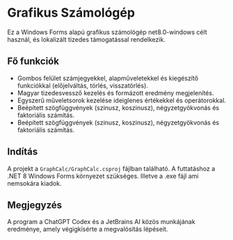 # Grafikus Számológép

Ez a Windows Forms alapú grafikus számológép net8.0-windows célt használ, és lokalizált tizedes támogatással rendelkezik.

## Fő funkciók
- Gombos felület számjegyekkel, alapműveletekkel és kiegészítő funkciókkal (előjelváltás, törlés, visszatörlés).
- Magyar tizedesvessző kezelés és formázott eredmény megjelenítés.
- Egyszerű műveletsorok kezelése ideiglenes értékekkel és operátorokkal.
- Beépített szögfüggvények (szinusz, koszinusz), négyzetgyökvonás és faktoriális számítás.
- Beépített szögfüggvények (szinusz, koszinusz), négyzetgyökvonás és faktoriális számítás.
## Indítás
A projekt a `GraphCalc/GraphCalc.csproj` fájlban található. A futtatáshoz a .NET 8 Windows Forms környezet szükséges. Illetve a .exe fájl ami nemsokára kiadok.

## Megjegyzés
A program a ChatGPT Codex és a JetBrains AI közös munkájának eredménye, amely végigkísérte a megvalósítás lépéseit.